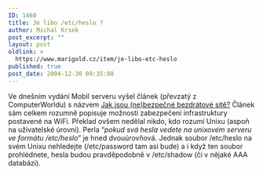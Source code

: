 ```yaml
---
ID: 1460
title: Je libo /etc/heslo ?
author: Michal Krsek
post_excerpt: ""
layout: post
oldlink: >
  https://www.marigold.cz/item/je-libo-etc-heslo
published: true
post_date: 2004-12-30 09:35:00
---
```

<p>
Ve dnešním vydání Mobil serveru vyšel článek (převzatý z ComputerWorldu) s názvem <a href="http://mobil.idnes.cz/mob_tech.asp?r=mob_tech&amp;c=A041228_164257_mob_tech_brz">Jak jsou (ne)bezpečné bezdrátové sítě?</a> Článek sám celkem rozumně popisuje možnosti zabezpečení infrastruktury postavené na WiFi. Překlad ovšem nedělal nikdo, kdo rozumí Unixu (aspoň na uživatelské úrovni). Perla &#8220;<span style="font-style: italic;">pokud svá hesla vedete na unixovém serveru ve formátu /etc/heslo</span>&#8221; je hned dvouúrovňová. Jednak soubor /etc/heslo na svém Unixu nehledejte (/etc/password tam asi bude) a i když ten soubor prohlédnete, hesla budou pravděpodobně v /etc/shadow (či v nějaké AAA databázi).
</p>
